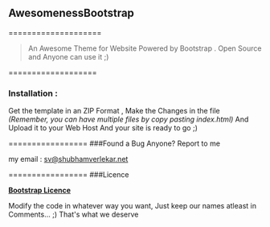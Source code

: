 ## AwesomenessBootstrap
====================

> An Awesome Theme for Website Powered by Bootstrap . Open Source and Anyone can use it ;)

===================
### Installation :
Get the template in an ZIP Format , Make the Changes in the file _(Remember, you can have multiple files by copy pasting index.html)_ And Upload it to your Web Host 
And your site is ready to go ;)

=================
###Found a Bug Anyone? Report to me

my email : sv@shubhamverlekar.net

=================
###Licence

[**Bootstrap Licence**](http://getbootstrap.com/getting-started/#license-faqs)


Modify the code in whatever way you want, Just keep our names atleast in Comments... ;) 
That's what we deserve

